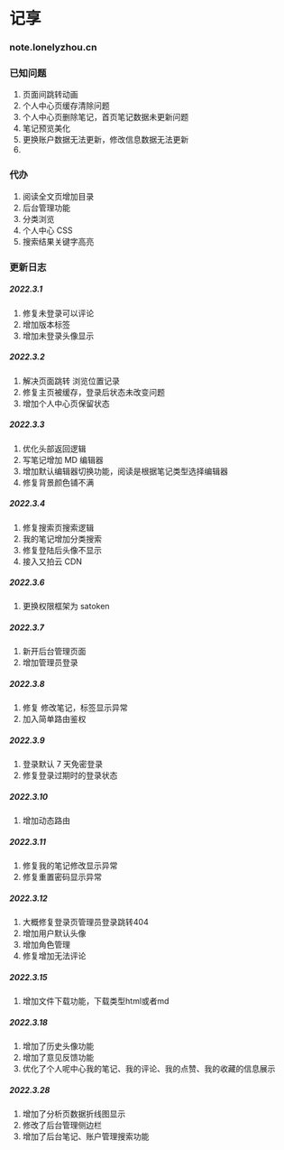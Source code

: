 # 记享

### note.lonelyzhou.cn

### 已知问题

1. 页面间跳转动画
2. 个人中心页缓存清除问题
3. 个人中心页删除笔记，首页笔记数据未更新问题
4. 笔记预览美化
5. 更换账户数据无法更新，修改信息数据无法更新
6. 

### 代办

1. 阅读全文页增加目录
2. 后台管理功能
3. 分类浏览
4. 个人中心 CSS
5. 搜索结果关键字高亮

### 更新日志

##### 2022.3.1

1. 修复未登录可以评论
2. 增加版本标签
3. 增加未登录头像显示

##### 2022.3.2

1. 解决页面跳转 浏览位置记录
2. 修复主页被缓存，登录后状态未改变问题
3. 增加个人中心页保留状态

##### 2022.3.3

1. 优化头部返回逻辑
2. 写笔记增加 MD 编辑器
3. 增加默认编辑器切换功能，阅读是根据笔记类型选择编辑器
4. 修复背景颜色铺不满

##### 2022.3.4

1. 修复搜索页搜索逻辑
2. 我的笔记增加分类搜索
3. 修复登陆后头像不显示
4. 接入又拍云 CDN

##### 2022.3.6

1. 更换权限框架为 satoken

##### 2022.3.7

1. 新开后台管理页面
2. 增加管理员登录

##### 2022.3.8

1. 修复 修改笔记，标签显示异常
2. 加入简单路由鉴权

##### 2022.3.9
1. 登录默认 7 天免密登录
2. 修复登录过期时的登录状态
##### 2022.3.10
1. 增加动态路由
##### 2022.3.11
1. 修复我的笔记修改显示异常
2. 修复重置密码显示异常
##### 2022.3.12
1. 大概修复登录页管理员登录跳转404
2. 增加用户默认头像
3. 增加角色管理
4. 修复增加无法评论
##### 2022.3.15
1. 增加文件下载功能，下载类型html或者md

##### 2022.3.18
1. 增加了历史头像功能
2. 增加了意见反馈功能
3. 优化了个人呢中心我的笔记、我的评论、我的点赞、我的收藏的信息展示
##### 2022.3.28
1. 增加了分析页数据折线图显示
2. 修改了后台管理侧边栏
3. 增加了后台笔记、账户管理搜索功能